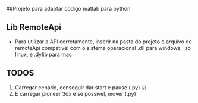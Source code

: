 ##Projeto para adaptar codigo matlab para python


## Lib RemoteApi

- Para utilizar a API corretamente, inserir na pasta do projeto o arquivo de remoteApi compatível com o sistema operacional 
.dll para windows, .so linux, e .dylib para mac 

## TODOS

1. Carregar cenário, conseguir dar start e pause (.py) ☑
2. E carregar pioneer 3dx e se possivel, mover (.py)
